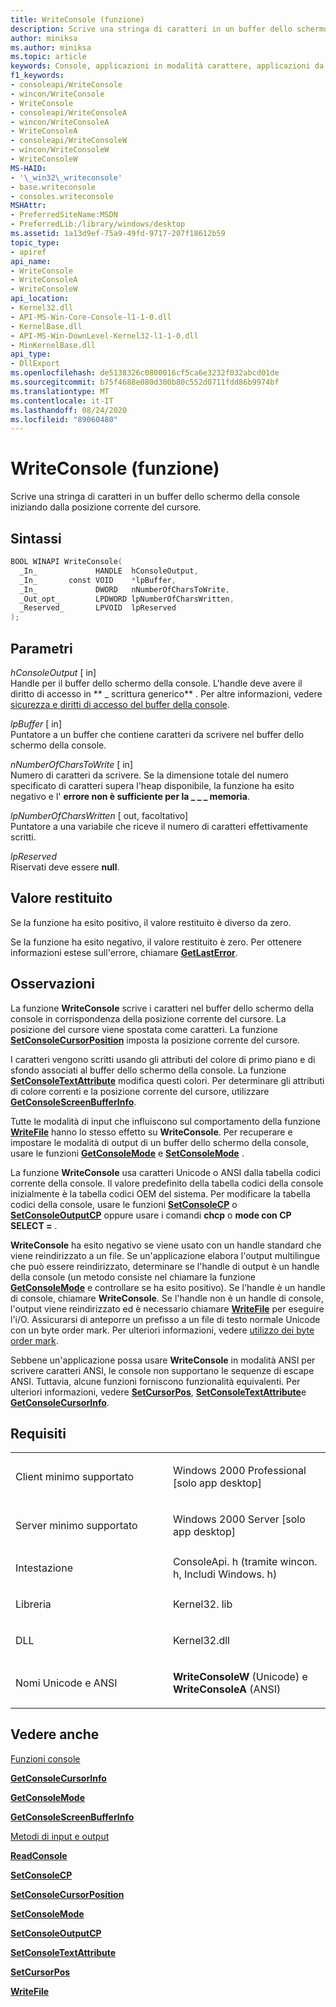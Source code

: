 ```yaml
---
title: WriteConsole (funzione)
description: Scrive una stringa di caratteri in un buffer dello schermo della console iniziando dalla posizione corrente del cursore.
author: miniksa
ms.author: miniksa
ms.topic: article
keywords: Console, applicazioni in modalità carattere, applicazioni da riga di comando, applicazioni Terminal, API console
f1_keywords:
- consoleapi/WriteConsole
- wincon/WriteConsole
- WriteConsole
- consoleapi/WriteConsoleA
- wincon/WriteConsoleA
- WriteConsoleA
- consoleapi/WriteConsoleW
- wincon/WriteConsoleW
- WriteConsoleW
MS-HAID:
- '\_win32\_writeconsole'
- base.writeconsole
- consoles.writeconsole
MSHAttr:
- PreferredSiteName:MSDN
- PreferredLib:/library/windows/desktop
ms.assetid: 1a13d9ef-75a9-49fd-9717-207f18612b59
topic_type:
- apiref
api_name:
- WriteConsole
- WriteConsoleA
- WriteConsoleW
api_location:
- Kernel32.dll
- API-MS-Win-Core-Console-l1-1-0.dll
- KernelBase.dll
- API-MS-Win-DownLevel-Kernel32-l1-1-0.dll
- MinKernelBase.dll
api_type:
- DllExport
ms.openlocfilehash: de5138326c0800016cf5ca6e3232f032abcd01de
ms.sourcegitcommit: b75f4688e080d300b80c552d0711fdd86b9974bf
ms.translationtype: MT
ms.contentlocale: it-IT
ms.lasthandoff: 08/24/2020
ms.locfileid: "89060480"
---
```

# <a name="writeconsole-function"></a>WriteConsole (funzione)


Scrive una stringa di caratteri in un buffer dello schermo della console iniziando dalla posizione corrente del cursore.

<a name="syntax"></a>Sintassi
------

```C
BOOL WINAPI WriteConsole(
  _In_             HANDLE  hConsoleOutput,
  _In_       const VOID    *lpBuffer,
  _In_             DWORD   nNumberOfCharsToWrite,
  _Out_opt_        LPDWORD lpNumberOfCharsWritten,
  _Reserved_       LPVOID  lpReserved
);
```

<a name="parameters"></a>Parametri
----------

*hConsoleOutput* \[ in\]  
Handle per il buffer dello schermo della console. L'handle deve avere il diritto di accesso in ** \_ scrittura generico** . Per altre informazioni, vedere [sicurezza e diritti di accesso del buffer della console](console-buffer-security-and-access-rights.md).

*lpBuffer* \[ in\]  
Puntatore a un buffer che contiene caratteri da scrivere nel buffer dello schermo della console.

*nNumberOfCharsToWrite* \[ in\]  
Numero di caratteri da scrivere. Se la dimensione totale del numero specificato di caratteri supera l'heap disponibile, la funzione ha esito negativo e l' **errore non è sufficiente per la \_ \_ \_ memoria**.

*lpNumberOfCharsWritten* \[ out, facoltativo\]  
Puntatore a una variabile che riceve il numero di caratteri effettivamente scritti.

*lpReserved*   
Riservati deve essere **null**.

<a name="return-value"></a>Valore restituito
------------

Se la funzione ha esito positivo, il valore restituito è diverso da zero.

Se la funzione ha esito negativo, il valore restituito è zero. Per ottenere informazioni estese sull'errore, chiamare [**GetLastError**](https://msdn.microsoft.com/library/windows/desktop/ms679360).

<a name="remarks"></a>Osservazioni
-------

La funzione **WriteConsole** scrive i caratteri nel buffer dello schermo della console in corrispondenza della posizione corrente del cursore. La posizione del cursore viene spostata come caratteri. La funzione [**SetConsoleCursorPosition**](setconsolecursorposition.md) imposta la posizione corrente del cursore.

I caratteri vengono scritti usando gli attributi del colore di primo piano e di sfondo associati al buffer dello schermo della console. La funzione [**SetConsoleTextAttribute**](setconsoletextattribute.md) modifica questi colori. Per determinare gli attributi di colore correnti e la posizione corrente del cursore, utilizzare [**GetConsoleScreenBufferInfo**](getconsolescreenbufferinfo.md).

Tutte le modalità di input che influiscono sul comportamento della funzione [**WriteFile**](https://msdn.microsoft.com/library/windows/desktop/aa365747) hanno lo stesso effetto su **WriteConsole**. Per recuperare e impostare le modalità di output di un buffer dello schermo della console, usare le funzioni [**GetConsoleMode**](getconsolemode.md) e [**SetConsoleMode**](setconsolemode.md) .

La funzione **WriteConsole** usa caratteri Unicode o ANSI dalla tabella codici corrente della console. Il valore predefinito della tabella codici della console inizialmente è la tabella codici OEM del sistema. Per modificare la tabella codici della console, usare le funzioni [**SetConsoleCP**](setconsolecp.md) o [**SetConsoleOutputCP**](setconsoleoutputcp.md) oppure usare i comandi **chcp** o **mode con CP SELECT =** .

**WriteConsole** ha esito negativo se viene usato con un handle standard che viene reindirizzato a un file. Se un'applicazione elabora l'output multilingue che può essere reindirizzato, determinare se l'handle di output è un handle della console (un metodo consiste nel chiamare la funzione [**GetConsoleMode**](getconsolemode.md) e controllare se ha esito positivo). Se l'handle è un handle di console, chiamare **WriteConsole**. Se l'handle non è un handle di console, l'output viene reindirizzato ed è necessario chiamare [**WriteFile**](https://msdn.microsoft.com/library/windows/desktop/aa365747) per eseguire l'i/O. Assicurarsi di anteporre un prefisso a un file di testo normale Unicode con un byte order mark. Per ulteriori informazioni, vedere [utilizzo dei byte order mark](https://msdn.microsoft.com/library/windows/desktop/dd374101).

Sebbene un'applicazione possa usare **WriteConsole** in modalità ANSI per scrivere caratteri ANSI, le console non supportano le sequenze di escape ANSI. Tuttavia, alcune funzioni forniscono funzionalità equivalenti. Per ulteriori informazioni, vedere [**SetCursorPos**](https://msdn.microsoft.com/library/windows/desktop/ms648394(v=vs.85).aspx), [**SetConsoleTextAttribute**](setconsoletextattribute.md)e [**GetConsoleCursorInfo**](getconsolecursorinfo.md).

<a name="requirements"></a>Requisiti
------------

<table>
<colgroup>
<col width="50%" />
<col width="50%" />
</colgroup>
<tbody>
<tr class="odd">
<td><p>Client minimo supportato</p></td>
<td><p>Windows 2000 Professional [solo app desktop]</p></td>
</tr>
<tr class="even">
<td><p>Server minimo supportato</p></td>
<td><p>Windows 2000 Server [solo app desktop]</p></td>
</tr>
<tr class="odd">
<td><p>Intestazione</p></td>
<td>ConsoleApi. h (tramite wincon. h, Includi Windows. h)</td>
</tr>
<tr class="even">
<td><p>Libreria</p></td>
<td>Kernel32. lib</td>
</tr>
<tr class="odd">
<td><p>DLL</p></td>
<td>Kernel32.dll</td>
</tr>
<tr class="even">
<td><p>Nomi Unicode e ANSI</p></td>
<td><p><strong>WriteConsoleW</strong> (Unicode) e <strong>WriteConsoleA</strong> (ANSI)</p></td>
</tr>
<tr class="odd">
</tr>
<tr class="even">
</tr>
<tr class="odd">
</tr>
<tr class="even">
</tr>
</tbody>
</table>

## <a name="span-idsee_alsospansee-also"></a><span id="see_also"></span>Vedere anche


[Funzioni console](console-functions.md)

[**GetConsoleCursorInfo**](getconsolecursorinfo.md)

[**GetConsoleMode**](getconsolemode.md)

[**GetConsoleScreenBufferInfo**](getconsolescreenbufferinfo.md)

[Metodi di input e output](input-and-output-methods.md)

[**ReadConsole**](readconsole.md)

[**SetConsoleCP**](setconsolecp.md)

[**SetConsoleCursorPosition**](setconsolecursorposition.md)

[**SetConsoleMode**](setconsolemode.md)

[**SetConsoleOutputCP**](setconsoleoutputcp.md)

[**SetConsoleTextAttribute**](setconsoletextattribute.md)

[**SetCursorPos**](https://msdn.microsoft.com/library/windows/desktop/ms648394(v=vs.85).aspx)

[**WriteFile**](https://msdn.microsoft.com/library/windows/desktop/aa365747)

 

 




